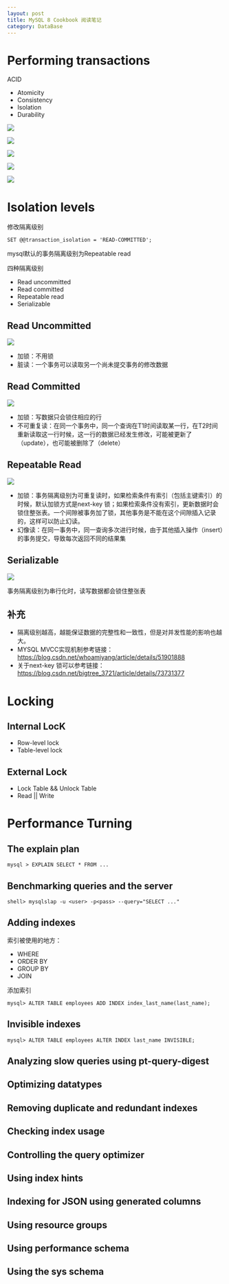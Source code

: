 ```yaml
---
layout: post
title: MySQL 8 Cookbook 阅读笔记
category: DataBase
---
```


# Performing transactions
ACID
- Atomicity
- Consistency
- Isolation
- Durability

![](../../images/2019-01-30-MySQL_8_Cookbook_阅读笔记/atomicity.png)

![](../../images/2019-01-30-MySQL_8_Cookbook_阅读笔记/consistency.png)

![](../../images/2019-01-30-MySQL_8_Cookbook_阅读笔记/isolation1.png)

![](../../images/2019-01-30-MySQL_8_Cookbook_阅读笔记/isolation2.png)

![](../../images/2019-01-30-MySQL_8_Cookbook_阅读笔记/durability.png)

# Isolation levels
修改隔离级别
```
SET @@transaction_isolation = 'READ-COMMITTED';
```

mysql默认的事务隔离级别为Repeatable read

四种隔离级别
- Read uncommitted
- Read committed
- Repeatable read
- Serializable

## Read Uncommitted
![](../../images/2019-01-30-MySQL_8_Cookbook_阅读笔记/read-uncommitted.png)

- 加锁：不用锁
- 脏读：一个事务可以读取另一个尚未提交事务的修改数据

## Read Committed
![](../../images/2019-01-30-MySQL_8_Cookbook_阅读笔记/read-committed.png)

- 加锁：写数据只会锁住相应的行
- 不可重复读：在同一个事务中，同一个查询在T1时间读取某一行，在T2时间重新读取这一行时候，这一行的数据已经发生修改，可能被更新了（update），也可能被删除了（delete）

## Repeatable Read
![](../../images/2019-01-30-MySQL_8_Cookbook_阅读笔记/repeatable-read.png)

- 加锁：事务隔离级别为可重复读时，如果检索条件有索引（包括主键索引）的时候，默认加锁方式是next-key 锁；如果检索条件没有索引，更新数据时会锁住整张表。一个间隙被事务加了锁，其他事务是不能在这个间隙插入记录的，这样可以防止幻读。
- 幻像读：在同一事务中，同一查询多次进行时候，由于其他插入操作（insert）的事务提交，导致每次返回不同的结果集

## Serializable
![](../../images/2019-01-30-MySQL_8_Cookbook_阅读笔记/serializable.png)

事务隔离级别为串行化时，读写数据都会锁住整张表

## 补充
- 隔离级别越高，越能保证数据的完整性和一致性，但是对并发性能的影响也越大。
- MYSQL MVCC实现机制参考链接：https://blog.csdn.net/whoamiyang/article/details/51901888
- 关于next-key 锁可以参考链接：https://blog.csdn.net/bigtree_3721/article/details/73731377

# Locking
## Internal LocK
- Row-level lock
- Table-level lock

## External Lock
- Lock Table && Unlock Table
- Read || Write

# Performance Turning
## The explain plan
```
mysql > EXPLAIN SELECT * FROM ...
```

## Benchmarking queries and the server
```
shell> mysqlslap -u <user> -p<pass> --query="SELECT ..."
```

## Adding indexes
索引被使用的地方：
- WHERE
- ORDER BY
- GROUP BY
- JOIN

添加索引
```
mysql> ALTER TABLE employees ADD INDEX index_last_name(last_name);
```

## Invisible indexes
```
mysql> ALTER TABLE employees ALTER INDEX last_name INVISIBLE;
```
## Analyzing slow queries using pt-query-digest

## Optimizing datatypes

## Removing duplicate and redundant indexes

## Checking index usage

## Controlling the query optimizer

## Using index hints

## Indexing for JSON using generated columns

## Using resource groups

## Using performance schema

## Using the sys schema
